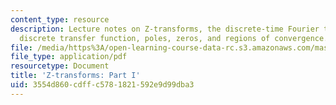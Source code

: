 ```yaml
---
content_type: resource
description: Lecture notes on Z-transforms, the discrete-time Fourier transform, the
  discrete transfer function, poles, zeros, and regions of convergence.
file: /media/https%3A/open-learning-course-data-rc.s3.amazonaws.com/mas-160-signals-systems-and-information-for-media-technology-fall-2007/3554d860cdffc5781821592e9d99dba3_1121_zx1.pdf
file_type: application/pdf
resourcetype: Document
title: 'Z-transforms: Part I'
uid: 3554d860-cdff-c578-1821-592e9d99dba3
---
```

